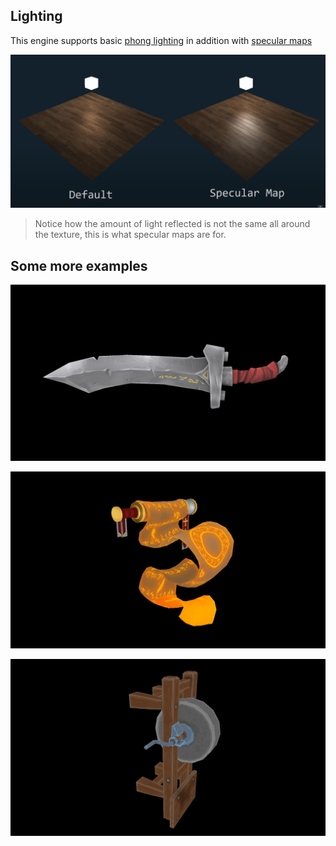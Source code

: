 ## Lighting

This engine supports basic [phong lighting](https://en.wikipedia.org/wiki/Phong_reflection_model) in addition with [specular maps](http://wedesignvirtual.com/what-does-a-specular-map-do/)

![image](screenshots/specularmaps.jpg)

> Notice how the amount of light reflected is not the same all around the texture, this is what specular maps are for.

## Some more examples

![image](screenshots/sword.jpg)

![image](screenshots/scroll.jpg)

![image](screenshots/grindstone.jpg)